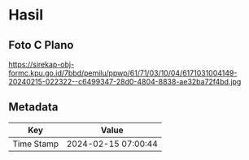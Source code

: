 # Hasil

## Foto C Plano

https://sirekap-obj-formc.kpu.go.id/7bbd/pemilu/ppwp/61/71/03/10/04/6171031004149-20240215-022322--c6499347-28d0-4804-8838-ae32ba72f4bd.jpg


## Metadata

| Key        | Value               |
| ---------- | ------------------- |
| Time Stamp | 2024-02-15 07:00:44 |



